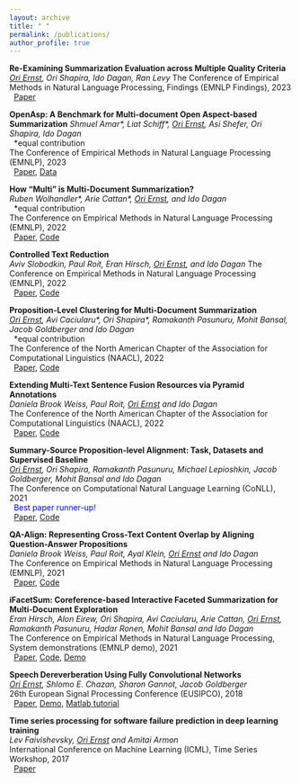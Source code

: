 ```yaml
---
layout: archive
title: " "
permalink: /publications/
author_profile: true
---
```


<!---  {% if author.googlescholar %}
  <u><a href="{{author.googlescholar}}">My Google Scholar profile</a> will </u>
{% endif %}

{% include base_path %}

{% for post in site.publications reversed %}
  {% include archive-single.html %}
{% endfor %} -->

**Re-Examining Summarization Evaluation across Multiple Quality Criteria**
_<ins>Ori Ernst</ins>, Ori Shapira, Ido Dagan, Ran Levy_
The Conference of Empirical Methods in Natural Language Processing, Findings (EMNLP Findings), 2023
<br />&nbsp; [Paper](https://aclanthology.org/2023.findings-emnlp.924.pdf)


**OpenAsp: A Benchmark for Multi-document Open Aspect-based Summarization**
_Shmuel Amar*, Liat Schiff*, <ins>Ori Ernst</ins>, Asi Shefer, Ori Shapira, Ido Dagan_                                                 <br />&nbsp; *equal contribution    
The Conference of Empirical Methods in Natural Language Processing (EMNLP), 2023
<br />&nbsp; [Paper](https://aclanthology.org/2023.emnlp-main.121.pdf), [Data](https://github.com/liatschiff/OpenAsp)


**How “Multi” is Multi-Document Summarization?**                                                                                
_Ruben Wolhandler*, Arie Cattan*, <ins>Ori Ernst</ins>, and Ido Dagan_                                                 <br />&nbsp; *equal contribution    
The Conference on Empirical Methods in Natural Language Processing (EMNLP), 2022 
<br />&nbsp; [Paper](https://aclanthology.org/2022.emnlp-main.389.pdf), [Code](https://github.com/ariecattan/multi_mds)


**Controlled Text Reduction**                                                                                
_Aviv Slobodkin, Paul Roit, Eran Hirsch, <ins>Ori Ernst</ins>, and Ido Dagan_ 
The Conference on Empirical Methods in Natural Language Processing (EMNLP), 2022  
&nbsp; [Paper](https://aclanthology.org/2022.emnlp-main.385.pdf), [Code](https://github.com/lovodkin93/Controlled_Text_Reduction)


**Proposition-Level Clustering for Multi-Document Summarization**                                                                                
_<ins>Ori Ernst</ins>, Avi Caciularu*, Ori Shapira*, Ramakanth Pasunuru, Mohit Bansal, Jacob Goldberger and Ido Dagan_                                                 <br />&nbsp; *equal contribution    
The Conference of the North American Chapter of the Association for Computational Linguistics (NAACL), 2022 
<br />&nbsp; [Paper](https://aclanthology.org/2022.naacl-main.128.pdf), [Code](https://github.com/oriern/ProCluster)


**Extending Multi-Text Sentence Fusion Resources via Pyramid Annotations**  
_Daniela Brook Weiss, Paul Roit, <ins>Ori Ernst</ins> and Ido Dagan_                                                 
The Conference of the North American Chapter of the Association for Computational Linguistics (NAACL), 2022 
<br />&nbsp; [Paper](https://arxiv.org/pdf/2110.04517.pdf), [Code](https://github.com/DanielaBWeiss/Extending-Sentence-Fusion-Resources)



**Summary-Source Proposition-level Alignment: Task, Datasets and Supervised Baseline**                                                                                
_<ins>Ori Ernst</ins>, Ori Shapira, Ramakanth Pasunuru, Michael Lepioshkin, Jacob Goldberger, Mohit Bansal and Ido Dagan_                                                       
The Conference on Computational Natural Language Learning (CoNLL), 2021 
<br />&nbsp; <span style="color:blue">Best paper runner-up!</span>
<br />&nbsp; [Paper](https://aclanthology.org/2021.conll-1.25.pdf), [Code](https://github.com/oriern/SuperPAL)

**QA-Align: Representing Cross-Text Content Overlap by Aligning Question-Answer Propositions**                                                                                
_Daniela Brook Weiss, Paul Roit, Ayal Klein, <ins>Ori Ernst</ins> and Ido Dagan_                                                         
The Conference on Empirical Methods in Natural Language Processing (EMNLP), 2021                                                                                    
&nbsp; [Paper](https://aclanthology.org/2021.emnlp-main.778.pdf), [Code](https://github.com/DanielaBWeiss/QA-ALIGN)

**iFacetSum: Coreference-based Interactive Faceted Summarization for Multi-Document Exploration**                                                                 
_Eran Hirsch, Alon Eirew, Ori Shapira, Avi Caciularu, Arie Cattan, <ins>Ori Ernst</ins>, Ramakanth Pasunuru, Hadar Ronen, Mohit Bansal and Ido Dagan_            
The Conference on Empirical Methods in Natural Language Processing, System demonstrations (EMNLP demo), 2021                                                  
&nbsp; [Paper](https://aclanthology.org/2021.emnlp-demo.33.pdf), [Code](https://github.com/BIU-NLP/iFACETSUM), [Demo](https://biu-nlp.github.io/iFACETSUM/WebApp/client/)


**Speech Dereverberation Using Fully Convolutional Networks**  
_<ins>Ori Ernst</ins>, Shlomo E. Chazan, Sharon Gannot, Jacob Goldberger_                                                                                         
26th European Signal Processing Conference (EUSIPCO), 2018                                      
&nbsp; [Paper](https://arxiv.org/pdf/1803.08243.pdf), [Demo](https://www.eng.biu.ac.il/gannot/speech-enhancement/speech-dereverberation-using-fully-convolutional-networks/), [Matlab tutorial](https://www.mathworks.com/help/audio/ug/dereverberate-speech-using-deep-learning-networks.html)

**Time series processing for software failure prediction in deep learning training**  
_Lev Faivishevsky, <ins>Ori Ernst</ins> and Amitai Armon_                                                                                         
International Conference on Machine Learning (ICML), Time Series Workshop, 2017                                       
&nbsp; [Paper](https://roseyu.com/time-series-workshop/submissions/TSW2017_paper_6.pdf) 

